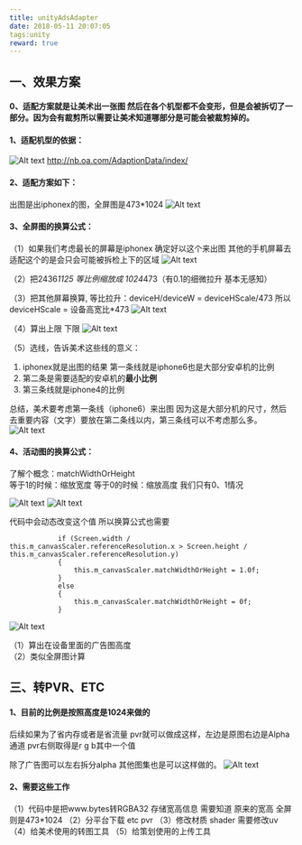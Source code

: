 ```yaml
---
title: unityAdsAdapter
date: 2018-05-11 20:07:05
tags:unity
reward: true
---
```



## 一、效果方案
#### 0、适配方案就是让美术出一张图 然后在各个机型都不会变形，但是会被拆切了一部分。因为会有裁剪所以需要让美术知道哪部分是可能会被裁剪掉的。

<!-- more -->



#### 1、适配机型的依据：
![Alt text](./unityAdsAdapter/1525588861883.png)
http://nb.oa.com/AdaptionData/index/


#### 2、适配方案如下：
出图是出iphonex的图，全屏图是473*1024
![Alt text](./unityAdsAdapter/1525595273245.png)



#### 3、全屏图的换算公式：

 （1）如果我们考虑最长的屏幕是iphonex  确定好以这个来出图  其他的手机屏幕去适配这个的是会只会可能被拆检上下的区域
![Alt text](./unityAdsAdapter/1525598195085.png)

（2）把2436*1125 等比例缩放成 1024*473（有0.1的细微拉升 基本无感知）


（3）把其他屏幕换算,
等比拉升：deviceH/deviceW = deviceHScale/473
所以deviceHScale = 设备高宽比*473
![Alt text](./unityAdsAdapter/1525598487988.png)

（4）算出上限 下限
![Alt text](./unityAdsAdapter/1525598533911.png)


（5）选线，告诉美术这些线的意义：
1. iphonex就是出图的结果 第一条线就是iphone6也是大部分安卓机的比例
2. 第二条是需要适配的安卓机的**最小比例**
3. 第三条线就是iphone4的比例

总结，美术要考虑第一条线（iphone6）来出图 因为这是大部分机的尺寸，然后去重要内容（文字）要放在第二条线以内，第三条线可以不考虑那么多。
![Alt text](./unityAdsAdapter/1525598656780.png)

#### 4、活动图的换算公式：
了解个概念：matchWidthOrHeight  
等于1的时候：缩放宽度
等于0的时候：缩放高度
 我们只有0、1情况

![Alt text](./unityAdsAdapter/1525599459607.png)
![Alt text](./unityAdsAdapter/1525599029998.png)

代码中会动态改变这个值 所以换算公式也需要
```
			if (Screen.width / this.m_canvasScaler.referenceResolution.x > Screen.height /             this.m_canvasScaler.referenceResolution.y)
            {
                this.m_canvasScaler.matchWidthOrHeight = 1.0f;
            }
            else
            {
                this.m_canvasScaler.matchWidthOrHeight = 0f;
            }
```

![Alt text](./unityAdsAdapter/1525599300970.png)

（1）算出在设备里面的广告图高度  
（2）类似全屏图计算

## 三、转PVR、ETC
#### 1、目前的比例是按照高度是1024来做的  
后续如果为了省内存或者是省流量 
pvr就可以做成这样，左边是原图右边是Alpha通道
pvr右侧取得是r g b其中一个值

除了广告图可以左右拆分alpha 其他图集也是可以这样做的。
![Alt text](./unityAdsAdapter/1525597015723.png)






#### 2、需要这些工作
（1）代码中是把www.bytes转RGBA32  存储宽高信息
需要知道 原来的宽高  全屏则是473*1024 
（2）分平台下载 etc pvr
（3）修改材质  shader 需要修改uv 
（4）给美术使用的转图工具
（5）给策划使用的上传工具